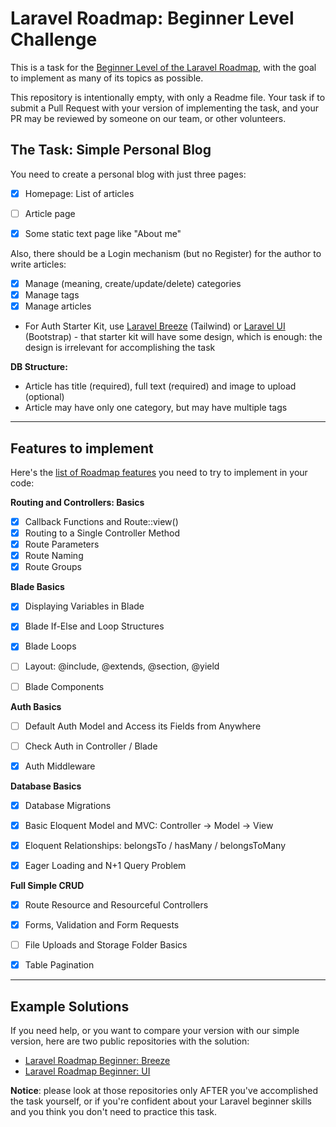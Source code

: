 # Laravel Roadmap: Beginner Level Challenge

This is a task for the [Beginner Level of the Laravel Roadmap](https://github.com/LaravelDaily/Laravel-Roadmap-Learning-Path#beginner-level), with the goal to implement as many of its topics as possible.

This repository is intentionally empty, with only a Readme file. Your task if to submit a Pull Request with your version of implementing the task, and your PR may be reviewed by someone on our team, or other volunteers.

## The Task: Simple Personal Blog

You need to create a personal blog with just three pages:

- [x] Homepage: List of articles
- [ ] Article page
- [x] Some static text page like "About me"


Also, there should be a Login mechanism (but no Register) for the author to write articles:

- [x] Manage (meaning, create/update/delete) categories
- [x] Manage tags
- [x] Manage articles
- For Auth Starter Kit, use [Laravel Breeze](https://github.com/laravel/breeze) (Tailwind)
  or [Laravel UI](https://github.com/laravel/ui) (Bootstrap) - that starter kit will have some design, which is enough:
  the design is irrelevant for accomplishing the task


**DB Structure:**

- Article has title (required), full text (required) and image to upload (optional)
- Article may have only one category, but may have multiple tags


-----

## Features to implement

Here's the [list of Roadmap features](https://github.com/LaravelDaily/Laravel-Roadmap-Learning-Path#beginner-level) you need to try to implement in your code:

**Routing and Controllers: Basics**	

- [x] Callback Functions and Route::view()
- [x] Routing to a Single Controller Method
- [x] Route Parameters
- [x] Route Naming
- [x] Route Groups

**Blade Basics**

- [x] Displaying Variables in Blade
- [x] Blade If-Else and Loop Structures
- [x] Blade Loops
- [ ] Layout: @include, @extends, @section, @yield
- [ ] Blade Components


**Auth Basics**	

- [ ] Default Auth Model and Access its Fields from Anywhere
- [ ] Check Auth in Controller / Blade
- [x] Auth Middleware


**Database Basics**	

- [x] Database Migrations
- [x] Basic Eloquent Model and MVC: Controller -> Model -> View
- [x] Eloquent Relationships: belongsTo / hasMany / belongsToMany
- [x] Eager Loading and N+1 Query Problem


**Full Simple CRUD**	

- [x] Route Resource and Resourceful Controllers
- [x] Forms, Validation and Form Requests
- [ ] File Uploads and Storage Folder Basics
- [x] Table Pagination


----- 

## Example Solutions

If you need help, or you want to compare your version with our simple version, here are two public repositories with the solution:

- [Laravel Roadmap Beginner: Breeze](https://github.com/LaravelDaily/Laravel-Roadmap-Beginner-Roadmap-Breeze)
- [Laravel Roadmap Beginner: UI](https://github.com/LaravelDaily/Laravel-Roadmap-Beginner-Blog-UI)


**Notice**: please look at those repositories only AFTER you've accomplished the task yourself, or if you're confident about your Laravel beginner skills and you think you don't need to practice this task.
